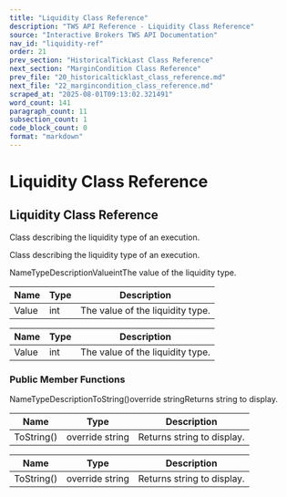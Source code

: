 ```yaml
---
title: "Liquidity Class Reference"
description: "TWS API Reference - Liquidity Class Reference"
source: "Interactive Brokers TWS API Documentation"
nav_id: "liquidity-ref"
order: 21
prev_section: "HistoricalTickLast Class Reference"
next_section: "MarginCondition Class Reference"
prev_file: "20_historicalticklast_class_reference.md"
next_file: "22_margincondition_class_reference.md"
scraped_at: "2025-08-01T09:13:02.321491"
word_count: 141
paragraph_count: 11
subsection_count: 1
code_block_count: 0
format: "markdown"
---
```


# Liquidity Class Reference

## Liquidity Class Reference

Class describing the liquidity type of an execution.

Class describing the liquidity type of an execution.

NameTypeDescriptionValueintThe value of the liquidity type.

| Name | Type | Description |
| --- | --- | --- |
| Value | int | The value of the liquidity type. |

| Name | Type | Description |
| --- | --- | --- |
| Value | int | The value of the liquidity type. |

### Public Member Functions

NameTypeDescriptionToString()override stringReturns string to display.

| Name | Type | Description |
| --- | --- | --- |
| ToString() | override string | Returns string to display. |

| Name | Type | Description |
| --- | --- | --- |
| ToString() | override string | Returns string to display. |